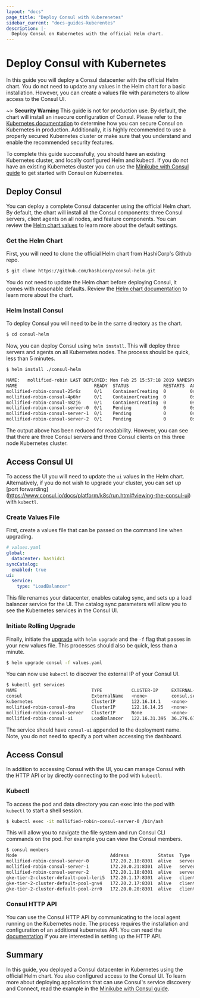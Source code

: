 ```yaml
---
layout: "docs"
page_title: "Deploy Consul with Kuberenetes"
sidebar_current: "docs-guides-kuberentes"
description: |-
  Deploy Consul on Kubernetes with the official Helm chart.
---
```


# Deploy Consul with Kubernetes 

In this guide you will deploy a Consul datacenter with the official Helm chart.
You do not need to update any values in the Helm chart for a basic
installation. However, you can create a values file with parameters to allow
access to the Consul UI. 

~> **Security Warning** This guide is not for production use. By default, the
chart will install an insecure configuration of Consul. Please refer to the
[Kubernetes documentation](https://www.consul.io/docs/platform/k8s/index.html)
to determine how you can secure Consul on Kubernetes in production.
Additionally, it is highly recommended to use a properly secured Kubernetes
cluster or make sure that you understand and enable the recommended security
features. 

To complete this guide successfully, you should have an existing Kubernetes
cluster, and locally configured Helm and kubectl. If you do not have an
existing Kubernetes cluster you can use the [Minikube with Consul guide](https://www.consul.io/docs/guides/minikube.html) to get started
with Consul on Kubernetes. 

## Deploy Consul 

You can deploy a complete Consul datacenter using the official Helm chart. By
default, the chart will install all the Consul components: three Consul
servers, client agents on all nodes, and feature components. You can review the
[Helm chart
values](https://www.consul.io/docs/platform/k8s/helm.html#configuration-values-)
to learn more about the default settings. 

### Get the Helm Chart

First, you will need to clone the official Helm chart from HashiCorp's Github
repo.

```sh
$ git clone https://github.com/hashicorp/consul-helm.git 
```

You do not need to update the Helm chart before deploying Consul, it comes with
reasonable defaults. Review the [Helm chart
documentation](https://www.consul.io/docs/platform/k8s/helm.html) to learn more
about the chart.

### Helm Install Consul

To deploy Consul you will need to be in the same directory as the chart. 

```sh 
$ cd consul-helm 
```

Now, you can deploy Consul using `helm install`. This will deploy three servers
and agents on all Kubernetes nodes. The process should be quick, less than 5
minutes.  

```sh 
$ helm install ./consul-helm

NAME:   mollified-robin LAST DEPLOYED: Mon Feb 25 15:57:18 2019 NAMESPACE: default STATUS: DEPLOYED
NAME                             READY  STATUS             RESTARTS  AGE
mollified-robin-consul-25r6z     0/1    ContainerCreating  0         0s
mollified-robin-consul-4p6hr     0/1    ContainerCreating  0         0s
mollified-robin-consul-n82j6     0/1    ContainerCreating  0         0s
mollified-robin-consul-server-0  0/1    Pending            0         0s
mollified-robin-consul-server-1  0/1    Pending            0         0s
mollified-robin-consul-server-2  0/1    Pending            0         0s
```

The output above has been reduced for readability. However, you can see that
there are three Consul servers and three Consul clients on this three node
Kubernetes cluster. 

## Access Consul UI

To access the UI you will need to update the `ui` values in the Helm chart.
Alternatively, if you do not wish to upgrade your cluster, you can set up [port
forwarding]
(https://www.consul.io/docs/platform/k8s/run.html#viewing-the-consul-ui) with
`kubectl`. 

### Create Values File

First, create a values file that can be passed on the command line when
upgrading.

```yaml
# values.yaml
global: 
  datacenter: hashidc1 
syncCatalog: 
  enabled: true 
ui: 
  service: 
    type: "LoadBalancer" 
```

This file renames your datacenter, enables catalog sync, and sets up a load
balancer service for the UI. The catalog sync parameters will allow you to see
the Kubernetes services in the Consul UI. 

### Initiate Rolling Upgrade 

Finally, initiate the
[upgrade](https://www.consul.io/docs/platform/k8s/run.html#upgrading-consul-on-kubernetes)
with `helm upgrade` and the `-f` flag that passes in your new values file. This
processes should also be quick, less than a minute.  

```sh
$ helm upgrade consul -f values.yaml 
```

You can now use `kubectl` to discover the external IP of your Consul UI.

```sh 
$ kubectl get services 
NAME                            TYPE           CLUSTER-IP     EXTERNAL-IP             PORT(S)        AGE 
consul                          ExternalName   <none>         consul.service.consul   <none>         11d 
kubernetes                      ClusterIP      122.16.14.1    <none>                  443/TCP        137d
mollified-robin-consul-dns      ClusterIP      122.16.14.25   <none>                  53/TCP,53/UDP  13d
mollified-robin-consul-server   ClusterIP      None           <none>                  8500/TCP       13d
mollified-robin-consul-ui       LoadBalancer   122.16.31.395  36.276.67.195           80:32718/TCP   13d
```

The service should have `consul-ui` appended to the deployment name. Note, you
do not need to specify a port when accessing the dashboard. 

## Access Consul 

In addition to accessing Consul with the UI, you can manage Consul with the
HTTP API or by directly connecting to the pod with `kubectl`. 

### Kubectl

To access the pod and data directory you can exec into the pod with `kubectl` to start a shell session.

```sh 
$ kubectl exec -it mollified-robin-consul-server-0 /bin/ash 
```

This will allow you to navigate the file system and run Consul CLI commands on
the pod. For example you can view the Consul members. 

```sh 
$ consul members 
Node                                   Address           Status  Type    Build  Protocol  DC        Segment 
mollified-robin-consul-server-0        172.20.2.18:8301  alive   server  1.4.2  2         hashidc1  <all>
mollified-robin-consul-server-1        172.20.0.21:8301  alive   server  1.4.2  2         hashidc1  <all> 
mollified-robin-consul-server-2        172.20.1.18:8301  alive   server  1.4.2  2         hashidc1  <all>
gke-tier-2-cluster-default-pool-leri5  172.20.1.17:8301  alive   client  1.4.2  2         hashidc1  <default>
gke-tier-2-cluster-default-pool-gnv4   172.20.2.17:8301  alive   client  1.4.2  2         hashidc1  <default>
gke-tier-2-cluster-default-pool-zrr0   172.20.0.20:8301  alive   client  1.4.2  2         hashidc1  <default>
```

### Consul HTTP API

You can use the Consul HTTP API by communicating to the local agent running on
the Kubernetes node. The process requires the installation and configuration of
an additional kubernetes API. You can read the
[documentation](https://www.consul.io/docs/platform/k8s/run.html#accessing-the-consul-http-api)
if you are interested in setting up the HTTP API.

## Summary

In this guide, you deployed a Consul datacenter in Kubernetes using the
official Helm chart. You also configured access to the Consul UI. To learn more
about deploying applications that can use Consul's service discovery and
Connect, read the example in the [Minikube with Consul
guide](https://www.consul.io/docs/guides/minikube.html#step-2-deploy-custom-applications).

